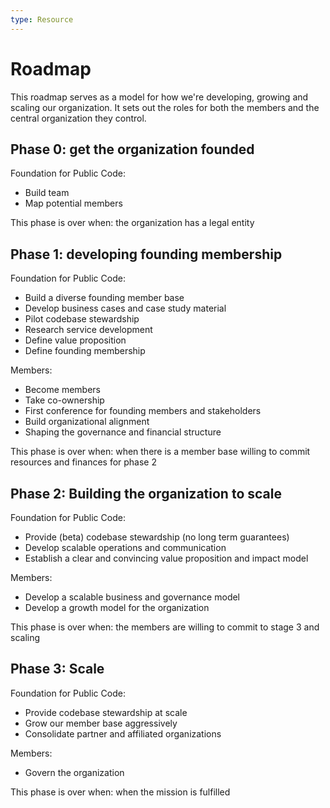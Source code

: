```yaml
---
type: Resource
---
```


# Roadmap

This roadmap serves as a model for how we're developing, growing and scaling our organization. It sets out the roles for both the members and the central organization they control.

## Phase 0: get the organization founded

Foundation for Public Code:

* Build team
* Map potential members

This phase is over when: the organization has a legal entity

## Phase 1: developing founding membership

Foundation for Public Code:

* Build a diverse founding member base
* Develop business cases and case study material
* Pilot codebase stewardship
* Research service development
* Define value proposition
* Define founding membership

Members:

* Become members
* Take co-ownership
* First conference for founding members and stakeholders
* Build organizational alignment
* Shaping the governance and financial structure

This phase is over when: when there is a member base willing to commit resources and finances for phase 2

## Phase 2: Building the organization to scale

Foundation for Public Code:

* Provide (beta) codebase stewardship (no long term guarantees)
* Develop scalable operations and communication
* Establish a clear and convincing value proposition and impact model

Members:

* Develop a scalable business and governance model
* Develop a growth model for the organization

This phase is over when: the members are willing to commit to stage 3 and scaling

## Phase 3: Scale

Foundation for Public Code:

* Provide codebase stewardship at scale
* Grow our member base aggressively
* Consolidate partner and affiliated organizations

Members:

* Govern the organization

This phase is over when: when the mission is fulfilled
